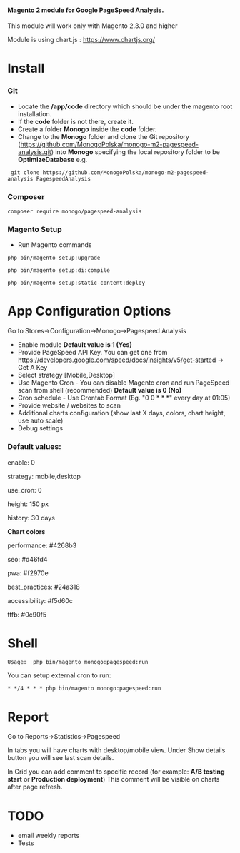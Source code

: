 #### Magento 2 module for Google PageSpeed Analysis.

This module will work only with Magento 2.3.0 and higher

Module is using chart.js : https://www.chartjs.org/

# **Install**

### Git
- Locate the **/app/code** directory which should be under the magento root installation.
- If the **code** folder is not there, create it.
- Create a folder **Monogo** inside the **code** folder. 
- Change to the **Monogo** folder and clone the Git repository (https://github.com/MonogoPolska/monogo-m2-pagespeed-analysis.git) into **Monogo** specifying the local repository folder to be **OptimizeDatabase** 
e.g. 

``` git clone https://github.com/MonogoPolska/monogo-m2-pagespeed-analysis PagespeedAnalysis```

### Composer
```composer require monogo/pagespeed-analysis```

### Magento Setup
- Run Magento commands

```php bin/magento setup:upgrade```

```php bin/magento setup:di:compile```

```php bin/magento setup:static-content:deploy```

# **App Configuration Options**

Go to Stores->Configuration->Monogo->Pagespeed Analysis

- Enable module **Default value is 1 (Yes)**
- Provide PageSpeed API Key. You can get one from https://developers.google.com/speed/docs/insights/v5/get-started -> Get A Key 
- Select strategy [Mobile,Desktop] 
- Use Magento Cron - You can disable Magento cron and run PageSpeed scan from shell (recommended) **Default value is 0 (No)**
- Cron schedule - Use Crontab Format (Eg. "0 0 * * *" every day at 01:05)
- Provide website / websites to scan
- Additional charts configuration (show last X days, colors, chart height, use auto scale)
- Debug settings

### Default values:
enable: 0

strategy: mobile,desktop   
            
use_cron: 0

height: 150 px

history: 30 days

**Chart colors**

performance: #4268b3

seo: #d46fd4

pwa: #f2970e

best_practices: #24a318

accessibility: #f5d60c

ttfb: #0c90f5


# **Shell**

```
Usage:  php bin/magento monogo:pagespeed:run
```

You can setup external cron to run:

```* */4 * * * php bin/magento monogo:pagespeed:run```

# **Report**

Go to Reports->Statistics->Pagespeed

In tabs you will have charts with desktop/mobile view. Under Show details button you will see last scan details.

In Grid you can add comment to specific record (for example: **A/B testing start** or **Production deployment**) 
This comment will be visible on charts after page refresh.

# **TODO**
- email weekly reports
- Tests